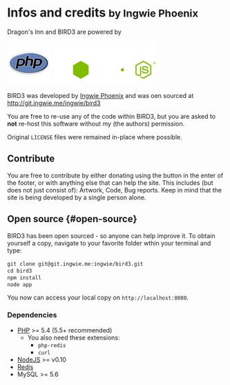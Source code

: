 # Infos and credits <small>by Ingwie Phoenix</small>

Dragon's Inn and BIRD3 are powered by

<img height=100 src="/cdn/images/php.sh-600x600.png">
<img height=100 src="/cdn/images/nodejs.svg">

BIRD3 was developed by [Ingwie Phoenix](http://ingwie.me) and was oen sourced at http://git.ingwie.me/ingwie/bird3

You are free to re-use any of the code within BIRD3, but you are asked to **not** re-host this software without my (the authors) permission.

Original `LICENSE` files were remained in-place where possible.

## Contribute
You are free to contribute by either donating using the button in the enter of the footer, or with anything else that can help the site. This includes (but does not just consist of): Artwork, Code, Bug reports. Keep in mind that the site is being developed by a single person alone.

## Open source {#open-source}
BIRD3 has been open sourced - so anyone can help improve it. To obtain yourself a copy, navigate to your favorite folder wthin your terminal and type:

    git clone git@git.ingwie.me:ingwie/bird3.git
    cd bird3
    npm install
    node app

You now can access your local copy on `http://localhost:8080`.

### Dependencies
- [PHP](http://php.net) >= 5.4 (5.5+ recommended)
    * You also need these extensions:
        - `php-redis`
        - `curl`
- [NodeJS](http://nodejs.org) >= v0.10
- [Redis](http://redis.io)
- MySQL >= 5.6
